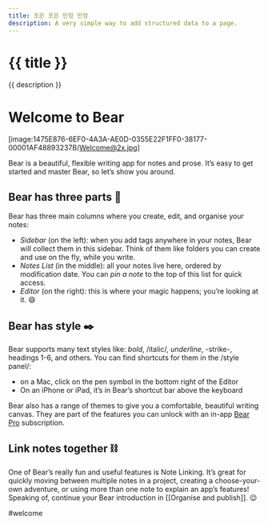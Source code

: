 ```yaml
---
title: 조은 조은 민정 민정
description: A very simple way to add structured data to a page.
---
```

<h1> {{ title }} </h1>
<p> {{ description }} </p>

# Welcome to Bear
[image:1475E876-6EF0-4A3A-AE0D-0355E22F1FF0-38177-00001AF48893237B/Welcome@2x.jpg]

Bear is a beautiful, flexible writing app for notes and prose. It’s easy to get started and master Bear, so let’s show you around.

## Bear has three parts 📐
Bear has three main columns where you create, edit, and organise your notes:

* *Sidebar* (on the left): when you add tags anywhere in your notes, Bear will collect them in this sidebar. Think of them like folders you can create and use on the fly, while you write.
* *Notes List* (in the middle): all your notes live here, ordered by modification date. You can *pin a note* to the top of this list for quick access.
* *Editor* (on the right): this is where your magic happens; you’re looking at it. 😄

## Bear has style ✒️
Bear supports many text styles like: *bold*, /italic/, _underline_, -strike-, headings 1-6, and others. You can find shortcuts for them in the /style panel/:

* on a Mac, click on the pen symbol in the bottom right of the Editor
* On an iPhone or iPad, it’s in Bear’s shortcut bar above the keyboard

Bear also has a range of themes to give you a comfortable, beautiful writing canvas. They are part of the features you can unlock with an in-app [Bear Pro](bear://x-callback-url/open-bear-pro) subscription.

## Link notes together ⛓
One of Bear’s really fun and useful features is Note Linking. It’s great for quickly moving between multiple notes in a project, creating a choose-your-own adventure, or using more than one note to explain an app’s features! Speaking of, continue your Bear introduction in [[Organise and publish]]. 😉

#welcome